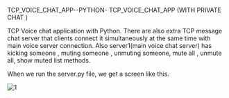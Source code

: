 TCP_VOICE_CHAT_APP--PYTHON-
TCP_VOICE_CHAT_APP (WITH PRIVATE CHAT )

TCP Voice chat application  with Python. There are also extra TCP message chat server that clients connect it simultaneously at the same time with main voice server connection. Also server1(main voice chat server) has 
kicking someone , muting someone , unmuting someone, mute all , unmute all, show muted list methods. 

When we run the server.py file, we get a screen like this.

![1](https://github.com/emrearat1/TCP_VOICE_CHAT_APP--PYTHON-/assets/69716092/6759b529-23b0-4bff-892d-d081871ffbf4)

